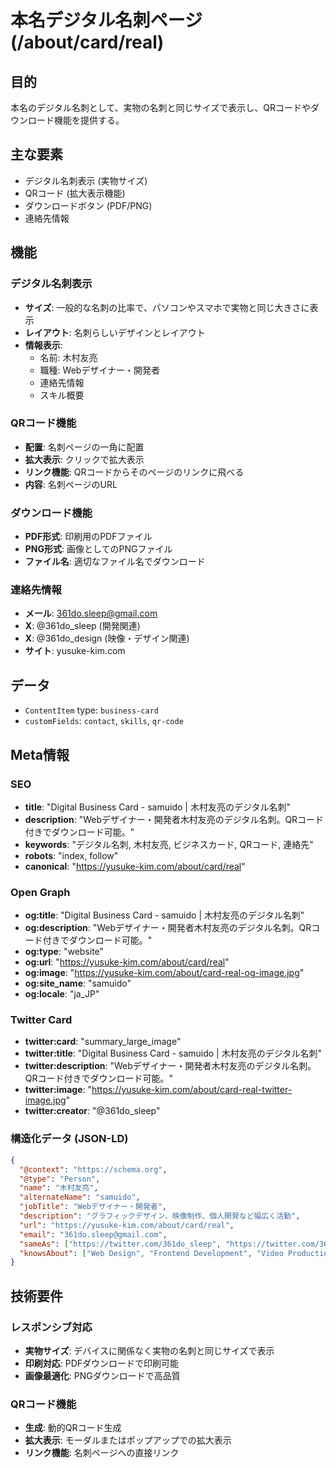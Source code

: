# 本名デジタル名刺ページ (/about/card/real)

## 目的

本名のデジタル名刺として、実物の名刺と同じサイズで表示し、QRコードやダウンロード機能を提供する。

## 主な要素

- デジタル名刺表示 (実物サイズ)
- QRコード (拡大表示機能)
- ダウンロードボタン (PDF/PNG)
- 連絡先情報

## 機能

### デジタル名刺表示

- **サイズ**: 一般的な名刺の比率で、パソコンやスマホで実物と同じ大きさに表示
- **レイアウト**: 名刺らしいデザインとレイアウト
- **情報表示**:
  - 名前: 木村友亮
  - 職種: Webデザイナー・開発者
  - 連絡先情報
  - スキル概要

### QRコード機能

- **配置**: 名刺ページの一角に配置
- **拡大表示**: クリックで拡大表示
- **リンク機能**: QRコードからそのページのリンクに飛べる
- **内容**: 名刺ページのURL

### ダウンロード機能

- **PDF形式**: 印刷用のPDFファイル
- **PNG形式**: 画像としてのPNGファイル
- **ファイル名**: 適切なファイル名でダウンロード

### 連絡先情報

- **メール**: 361do.sleep@gmail.com
- **X**: @361do_sleep (開発関連)
- **X**: @361do_design (映像・デザイン関連)
- **サイト**: yusuke-kim.com

## データ

- `ContentItem` type: `business-card`
- `customFields`: `contact`, `skills`, `qr-code`

## Meta情報

### SEO

- **title**: "Digital Business Card - samuido | 木村友亮のデジタル名刺"
- **description**: "Webデザイナー・開発者木村友亮のデジタル名刺。QRコード付きでダウンロード可能。"
- **keywords**: "デジタル名刺, 木村友亮, ビジネスカード, QRコード, 連絡先"
- **robots**: "index, follow"
- **canonical**: "https://yusuke-kim.com/about/card/real"

### Open Graph

- **og:title**: "Digital Business Card - samuido | 木村友亮のデジタル名刺"
- **og:description**: "Webデザイナー・開発者木村友亮のデジタル名刺。QRコード付きでダウンロード可能。"
- **og:type**: "website"
- **og:url**: "https://yusuke-kim.com/about/card/real"
- **og:image**: "https://yusuke-kim.com/about/card-real-og-image.jpg"
- **og:site_name**: "samuido"
- **og:locale**: "ja_JP"

### Twitter Card

- **twitter:card**: "summary_large_image"
- **twitter:title**: "Digital Business Card - samuido | 木村友亮のデジタル名刺"
- **twitter:description**: "Webデザイナー・開発者木村友亮のデジタル名刺。QRコード付きでダウンロード可能。"
- **twitter:image**: "https://yusuke-kim.com/about/card-real-twitter-image.jpg"
- **twitter:creator**: "@361do_sleep"

### 構造化データ (JSON-LD)

```json
{
  "@context": "https://schema.org",
  "@type": "Person",
  "name": "木村友亮",
  "alternateName": "samuido",
  "jobTitle": "Webデザイナー・開発者",
  "description": "グラフィックデザイン、映像制作、個人開発など幅広く活動",
  "url": "https://yusuke-kim.com/about/card/real",
  "email": "361do.sleep@gmail.com",
  "sameAs": ["https://twitter.com/361do_sleep", "https://twitter.com/361do_design"],
  "knowsAbout": ["Web Design", "Frontend Development", "Video Production", "Graphic Design"]
}
```

## 技術要件

### レスポンシブ対応

- **実物サイズ**: デバイスに関係なく実物の名刺と同じサイズで表示
- **印刷対応**: PDFダウンロードで印刷可能
- **画像最適化**: PNGダウンロードで高品質

### QRコード機能

- **生成**: 動的QRコード生成
- **拡大表示**: モーダルまたはポップアップでの拡大表示
- **リンク機能**: 名刺ページへの直接リンク
